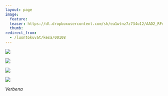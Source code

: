 ```yaml
---
layout: page
image:
  feature:
  teaser: https://dl.dropboxusercontent.com/sh/ea1wtnz7z734o12/AAD2_RFmYGFcx3sBcROU8RLoa/luontokuvat/kes%C3%A4/7/DS30640-245px.jpg
  thumb:
redirect_from:
  - /luontokuvat/kesa/00108
---
```


[![](https://dl.dropboxusercontent.com/sh/ea1wtnz7z734o12/AAACur1qJPZ5HKb6aU3Bt78na/luontokuvat/kes%C3%A4/7/DS30608-800px.jpg)](https://dl.dropboxusercontent.com/sh/ea1wtnz7z734o12/AABBECcIxylstAmVASdmXLTMa/luontokuvat/kes%C3%A4/7/DS30608.jpg)

[![](https://dl.dropboxusercontent.com/sh/ea1wtnz7z734o12/AAAqdVA2GX_GdBhobA_rM0HHa/luontokuvat/kes%C3%A4/7/DS30625-800px.jpg)](https://dl.dropboxusercontent.com/sh/ea1wtnz7z734o12/AADEtb77tIYlhMO0WJc54ngJa/luontokuvat/kes%C3%A4/7/DS30625.jpg)

[![](https://dl.dropboxusercontent.com/sh/ea1wtnz7z734o12/AAC5kHN5Qz004FzlWvMYujX8a/luontokuvat/kes%C3%A4/7/DS30628-800px.jpg)](https://dl.dropboxusercontent.com/sh/ea1wtnz7z734o12/AAAK45XCR0O6wf5gQC3OQ6YTa/luontokuvat/kes%C3%A4/7/DS30628.jpg)

[![](https://dl.dropboxusercontent.com/sh/ea1wtnz7z734o12/AACcp0eQK26_tQzlNcZj0ZVBa/luontokuvat/kes%C3%A4/7/DS30642-800px.jpg)](https://dl.dropboxusercontent.com/sh/ea1wtnz7z734o12/AADoqFGwDkS_-xqW_0xKPLKXa/luontokuvat/kes%C3%A4/7/DS30642.jpg)

*Verbena*
